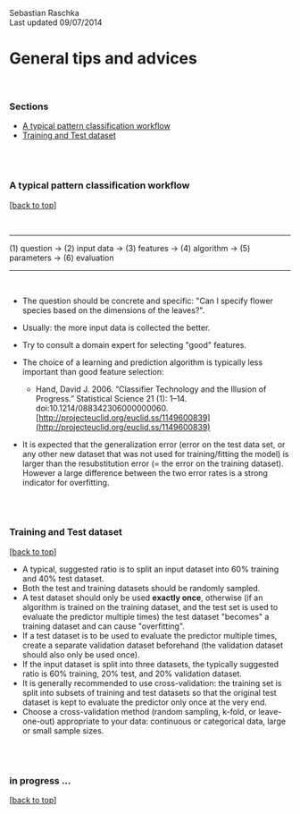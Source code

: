 Sebastian Raschka  
Last updated 09/07/2014

# General tips and advices

<br>

### Sections

- [A typical pattern classification workflow](#a-typical-pattern-classification-workflow)
- [Training and Test dataset](#training-and-test-dataset)
<br>
<br>

### A typical pattern classification workflow

[[back to top](#sections)]

<br>
<hr> 
(1) question -> (2) input data -> (3) features -> (4) algorithm -> (5) parameters -> (6) evaluation 
 <hr>
<br>

- The question should be concrete and specific: "Can I specify flower species based on the dimensions of the leaves?".

- Usually: the more input data is collected the better.

- Try to consult a domain expert for selecting "good" features.

- The choice of a learning and prediction algorithm is typically less important than good feature selection: 
	- Hand, David J. 2006. “Classifier Technology and the Illusion of Progress.” Statistical Science 21 (1): 1–14. doi:10.1214/088342306000000060. 
[http://projecteuclid.org/euclid.ss/1149600839](http://projecteuclid.org/euclid.ss/1149600839)

- It is expected that the generalization error (error on the test data set, or any other new dataset that was not used for training/fitting the model) is larger than the resubstitution error (= the error on the training dataset). However a large difference between the two error rates is a strong indicator for overfitting.

<br>
<br>

### Training and Test dataset

[[back to top](#sections)]

- A typical, suggested ratio is to split an input dataset into 60% training and 40% test dataset.
- Both the test and training datasets should be randomly sampled.
- A test dataset should only be used **exactly once**, otherwise (if an algorithm is trained on the training dataset, and the test set is used to evaluate the predictor  multiple times) the test dataset "becomes" a training dataset and can cause "overfitting".
- If a test dataset is to be used to evaluate the predictor multiple times, create a separate validation dataset beforehand (the validation dataset should also only be used once).
- If the input dataset is split into three datasets, the typically suggested ratio is 60% training, 20% test, and 20% validation dataset.
- It is generally recommended to use cross-validation: the training set is split into subsets of training and test datasets so that the original test dataset is kept to evaluate the predictor only once at the very end.
- Choose a cross-validation method (random sampling, k-fold, or leave-one-out) appropriate to your data: continuous or categorical data, large or small sample sizes.

<br>
<br>

### in progress ...
[[back to top](#sections)]